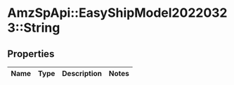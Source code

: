 # AmzSpApi::EasyShipModel20220323::String

## Properties
Name | Type | Description | Notes
------------ | ------------- | ------------- | -------------

